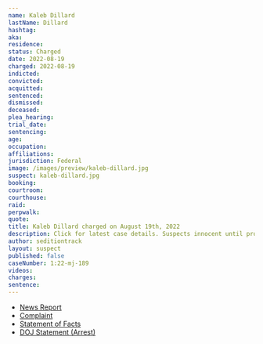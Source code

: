```yaml
---
name: Kaleb Dillard
lastName: Dillard
hashtag:
aka:
residence:
status: Charged
date: 2022-08-19
charged: 2022-08-19
indicted:
convicted:
acquitted:
sentenced:
dismissed:
deceased:
plea_hearing:
trial_date:
sentencing:
age:
occupation:
affiliations:
jurisdiction: Federal
image: /images/preview/kaleb-dillard.jpg
suspect: kaleb-dillard.jpg
booking:
courtroom:
courthouse:
raid:
perpwalk:
quote:
title: Kaleb Dillard charged on August 19th, 2022
description: Click for latest case details. Suspects innocent until proven guilty.
author: seditiontrack
layout: suspect
published: false
caseNumber: 1:22-mj-189
videos:
charges:
sentence:
---
```


- [News Report]()
- [Complaint](https://www.justice.gov/usao-dc/case-multi-defendant/file/1528266/download)
- [Statement of Facts](https://www.justice.gov/usao-dc/case-multi-defendant/file/1528271/download)
- [DOJ Statement (Arrest)](https://www.justice.gov/usao-dc/pr/alabama-man-arrested-assaulting-law-enforcement-officers-during-jan-6-capitol-breach)
